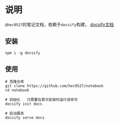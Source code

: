 # 说明  <!-- {docsify-ignore-all} -->

`@hec9527`的笔记文档，依赖于`docsify`构建， [docsify文档](https://docsifyjs.netlify.app/#/zh-cn/)


## 安装

```shell
npm i -g docsify
```

## 使用

```shell
# 克隆仓库
git clone https://github.com/hec9527/notebook
cd notebook

# 初始化   只需要在首次安装时运行该命令
docsify init docs

# 启动服务
docsify serve docs
```
